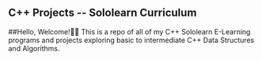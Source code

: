 ## C++ Projects -- Sololearn Curriculum

##Hello, Welcome!👋🏾
This is a repo of all of my C++ Sololearn E-Learning programs and projects exploring basic to intermediate C++ Data Structures and Algorithms.
